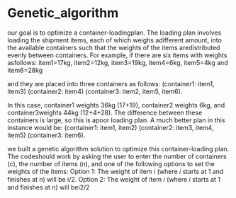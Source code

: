 # Genetic_algorithm
our goal is to optimize a container-loadingplan. The loading plan involves loading the shipment items, each of which weighs adifferent amount, into the available containers such that the weights of the items aredistributed evenly between containers. 
For example, if there are six items with weights asfollows: 
item1=17kg, item2=12kg, item3=19kg, item4=6kg, item5=4kg and item6=28kg

and they are placed into three containers as follows:
(container1: item1, item3) (container2: item4) (container3: item2, item5, item6).

In this case, container1 weights 36kg (17+19), container2 weights 6kg, and container3weights 44kg (12+4+28). The difference between these containers is large, so this is apoor loading plan. A much better plan in this instance would be:
(container1: item1, item2) (container2: item3, item4, item5) (container3: item6).

we built a genetic algorithm solution to optimize this container-loading plan. The codeshould work by asking the user to enter the number of containers (c), the number of items (n), and one of the following options to set the weights of the items:
Option 1: The weight of item 𝑖 (where 𝑖 starts at 1 and finishes at n) will be i/2.
Option 2: The weight of item 𝑖 (where 𝑖 starts at 1 and finishes at n) will bei2/2
